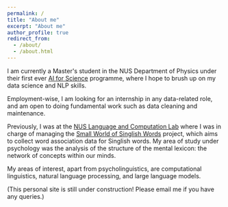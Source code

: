 ```yaml
---
permalink: /
title: "About me"
excerpt: "About me"
author_profile: true
redirect_from: 
  - /about/
  - /about.html
---
```


I am currently a Master's student in the NUS Department of Physics under their first ever [AI for Science](https://www.physics.nus.edu.sg/student/msc-ai-for-science-curriculum/) programme, where I hope to brush up on my data science and NLP skills. 

Employment-wise, I am looking for an internship in any data-related role, and am open to doing fundamental work such as data cleaning and maintenance. 

Previously, I was at the [NUS Language and Computation Lab](https://langcomplab.github.io/) where I was in charge of managing the [Small World of Singlish Words](https://singlishwords.nus.edu.sg/) project, which aims to collect word association data for Singlish words. My area of study under psychology was the analysis of the structure of the mental lexicon: the network of concepts within our minds.

My areas of interest, apart from psycholinguistics, are computational linguistics, natural language processing, and large language models.

(This personal site is still under construction! Please email me if you have any queries.)


